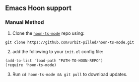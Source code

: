 ## Emacs Hoon support

### Manual Method

1. Clone the [`hoon-ts-mode`](https://github.com/urbit-pilled/hoon-ts-mode.git) repo using:
```
git clone https://github.com/urbit-pilled/hoon-ts-mode.git
```

2. add the following to your `init.el` config file:
```
(add-to-list 'load-path "PATH-TO-HOON-REPO")
(require 'hoon-ts-mode)
```

3. Run `cd hoon-ts-mode && git pull` to download updates.